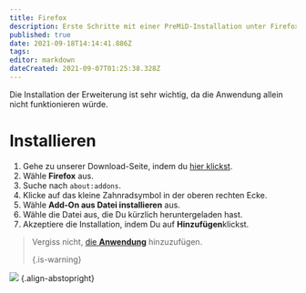 ```yaml
---
title: Firefox
description: Erste Schritte mit einer PreMiD-Installation unter Firefox
published: true
date: 2021-09-18T14:14:41.886Z
tags:
editor: markdown
dateCreated: 2021-09-07T01:25:38.328Z
---
```


Die Installation der Erweiterung ist sehr wichtig, da die Anwendung allein nicht funktionieren würde.

# Installieren
1. Gehe zu unserer Download-Seite, indem du [hier klickst](https://premid.app/downloads).
2. Wähle **Firefox** aus.
3. Suche nach `about:addons`.
4. Klicke auf das kleine Zahnradsymbol in der oberen rechten Ecke.
5. Wähle **Add-On aus Datei installieren** aus.
6. Wähle die Datei aus, die Du kürzlich heruntergeladen hast.
7. Akzeptiere die Installation, indem Du auf **Hinzufügen**klickst.

> Vergiss nicht, [die **Anwendung**](/install) hinzuzufügen. 
> 
> {.is-warning}

![](https://img.icons8.com/color/2x/firefox.png) {.align-abstopright}